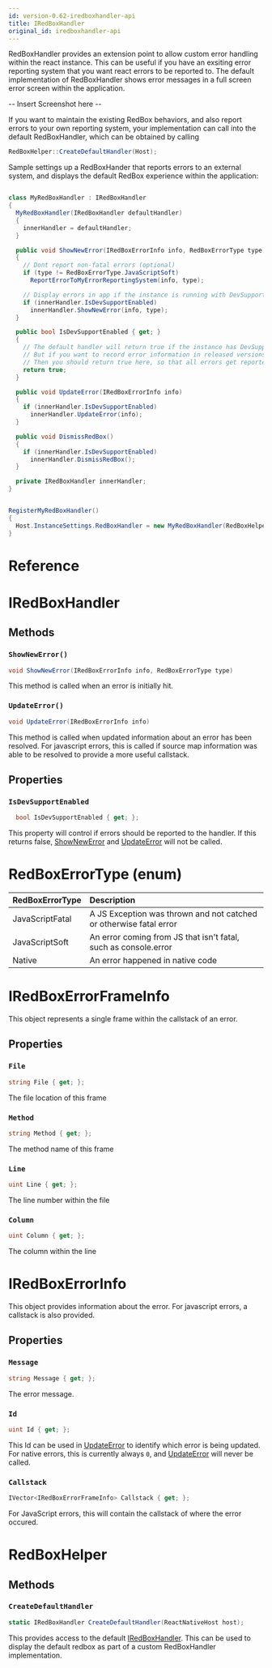 ```yaml
---
id: version-0.62-iredboxhandler-api
title: IRedBoxHandler
original_id: iredboxhandler-api
---
```


RedBoxHandler provides an extension point to allow custom error handling within the react instance.  This can be useful if you have an exsiting error reporting system that you want react errors to be reported to.  The default implementation of RedBoxHandler shows error messages in a full screen error screen within the application.

-- Insert Screenshot here --

If you want to maintain the existing RedBox behaviors, and also report errors to your own reporting system, your implementation can call into the default RedBoxHandler, which can be obtained by calling 

```csharp
RedBoxHelper::CreateDefaultHandler(Host);
```

Sample settings up a RedBoxHander that reports errors to an external system, and displays the default RedBox experience within the application:

```csharp

class MyRedBoxHandler : IRedBoxHandler
{
  MyRedBoxHandler(IRedBoxHandler defaultHandler)
  {
    innerHandler = defaultHandler;
  }

  public void ShowNewError(IRedBoxErrorInfo info, RedBoxErrorType type) 
  {
    // Dont report non-fatal errors (optional)
    if (type != RedBoxErrorType.JavaScriptSoft) 
      ReportErrorToMyErrorReportingSystem(info, type);

    // Display errors in app if the instance is running with DevSupportEnabled
    if (innerHandler.IsDevSupportEnabled)
      innerHandler.ShowNewError(info, type);
  }

  public bool IsDevSupportEnabled { get; }
  {
    // The default handler will return true if the instance has DevSupport turned on
    // But if you want to record error information in released versions of your app
    // Then you should return true here, so that all errors get reported.
    return true;
  }

  public void UpdateError(IRedBoxErrorInfo info)
  {
    if (innerHandler.IsDevSupportEnabled)
      innerHandler.UpdateError(info);
  }

  public void DismissRedBox()
  {
    if (innerHandler.IsDevSupportEnabled)
      innerHandler.DismissRedBox();
  }

  private IRedBoxHandler innerHandler;
}


RegisterMyRedBoxHandler()
{
  Host.InstanceSettings.RedBoxHandler = new MyRedBoxHandler(RedBoxHelper.CreateDefaultHandler(Host));
}

```


# Reference

# IRedBoxHandler

## Methods

### `ShowNewError()`

```csharp
void ShowNewError(IRedBoxErrorInfo info, RedBoxErrorType type)
```

This method is called when an error is initially hit.

### `UpdateError()`

```csharp
void UpdateError(IRedBoxErrorInfo info)
```

This method is called when updated information about an error has been resolved.  For javascript errors, this is called if source map information was able to be resolved to provide a more useful callstack.

## Properties

### `IsDevSupportEnabled`

```csharp
  bool IsDevSupportEnabled { get; };
```

This property will control if errors should be reported to the handler.  If this returns false, [ShowNewError](#shownewerror) and [UpdateError](#updateerror) will not be called.

# RedBoxErrorType (enum)

| RedBoxErrorType       | Description     |
| :------------- | :----------- |
| JavaScriptFatal | A JS Exception was thrown and not catched or otherwise fatal error   |
| JavaScriptSoft   | An error coming from JS that isn't fatal, such as console.error |
| Native   | An error happened in native code |

# IRedBoxErrorFrameInfo

This object represents a single frame within the callstack of an error.

## Properties

### `File`

```csharp
string File { get; };
```

The file location of this frame


### `Method`

```csharp
string Method { get; };
```

The method name of this frame


### `Line`

```csharp
uint Line { get; };
```

The line number within the file

### `Column`

```csharp
uint Column { get; };
```

The column within the line


# IRedBoxErrorInfo

This object provides information about the error.  For javascript errors, a callstack is also provided.

## Properties

### `Message`

```csharp
string Message { get; };
```

The error message.


### `Id`

```csharp
uint Id { get; };
```

This Id can be used in [UpdateError](#updateerror) to identify which error is being updated.  For native errors, this is currently always `0`, and [UpdateError](#updateerror) will never be called.


### `Callstack`

```csharp
IVector<IRedBoxErrorFrameInfo> Callstack { get; };
```

For JavaScript errors, this will contain the callstack of where the error occured.

# RedBoxHelper

## Methods

### `CreateDefaultHandler`

```csharp
static IRedBoxHandler CreateDefaultHandler(ReactNativeHost host);
```

This provides access to the default [IRedBoxHandler](#IRedBoxHandler). This can be used to display the default redbox as part of a custom RedBoxHandler implementation.

<!--

import "ReactNativeHost.idl";

namespace Microsoft.ReactNative {

  enum RedBoxErrorType {
    JavaScriptFatal, // A JS Exception was thrown and not catched or otherwise fatal error
    JavaScriptSoft, // An error coming from JS that isn't fatal, such as console.error
    Native,
  };

  [webhosthidden] interface IRedBoxErrorFrameInfo {
    String File { get; };
    String Method { get; };
    UInt32 Line { get; };
    UInt32 Column { get; };
  }

  [webhosthidden] interface IRedBoxErrorInfo {
    String Message { get; };
    UInt32 Id { get; };
    IVectorView<IRedBoxErrorFrameInfo> Callstack { get; };
  }

  [webhosthidden]
  interface IRedBoxHandler 
  {
    void ShowNewError(IRedBoxErrorInfo info, RedBoxErrorType type);
    Boolean IsDevSupportEnabled { get; };
    void UpdateError(IRedBoxErrorInfo info);
    void DismissRedBox();
  }

  [webhosthidden]
  [default_interface]
  runtimeclass RedBoxHelper {
    RedBoxHelper();
    static IRedBoxHandler CreateDefaultHandler(Microsoft.ReactNative.ReactNativeHost host);
  }

}
-->
